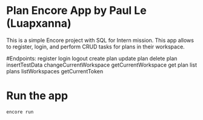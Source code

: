 # Plan Encore App by Paul Le (Luapxanna)

This is a simple Encore project with SQL for Intern mission.
This app allows to register, login, and perform CRUD tasks for plans in their workspace.

#Endpoints:
    register
    login
    logout
    create plan
    update plan
    delete plan
    insertTestData
    changeCurrentWorkspace
    getCurrentWorkspace
    get plan
    list plans
    listWorkspaces
    getCurrentToken


# Run the app
    encore run
